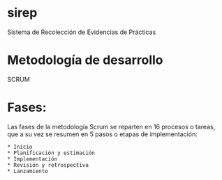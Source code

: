 # sirep
Sistema de Recolección de Evidencias de Prácticas

# Metodología de desarrollo
SCRUM

# Fases:
Las fases de la metodología Scrum se reparten en 16 procesos o tareas, que a su vez se resumen en 5 pasos o etapas de implementación:

    * Inicio
    * Planificación y estimación
    * Implementación
    * Revisión y retrospectiva
    * Lanzamiento


